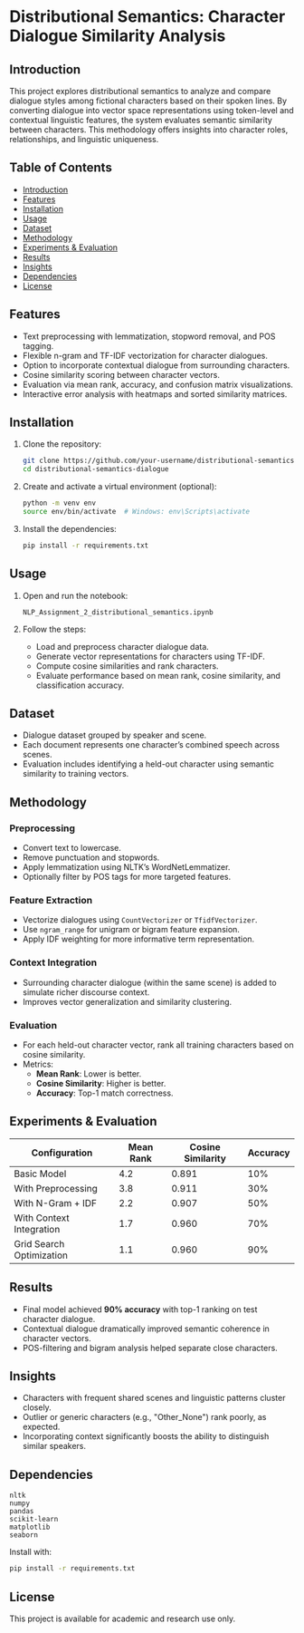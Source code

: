 # Distributional Semantics: Character Dialogue Similarity Analysis

## Introduction

This project explores distributional semantics to analyze and compare dialogue styles among fictional characters based on their spoken lines. By converting dialogue into vector space representations using token-level and contextual linguistic features, the system evaluates semantic similarity between characters. This methodology offers insights into character roles, relationships, and linguistic uniqueness.

## Table of Contents

- [Introduction](#introduction)
- [Features](#features)
- [Installation](#installation)
- [Usage](#usage)
- [Dataset](#dataset)
- [Methodology](#methodology)
- [Experiments & Evaluation](#experiments--evaluation)
- [Results](#results)
- [Insights](#insights)
- [Dependencies](#dependencies)
- [License](#license)

## Features

- Text preprocessing with lemmatization, stopword removal, and POS tagging.
- Flexible n-gram and TF-IDF vectorization for character dialogues.
- Option to incorporate contextual dialogue from surrounding characters.
- Cosine similarity scoring between character vectors.
- Evaluation via mean rank, accuracy, and confusion matrix visualizations.
- Interactive error analysis with heatmaps and sorted similarity matrices.

## Installation

1. Clone the repository:
   ```bash
   git clone https://github.com/your-username/distributional-semantics-dialogue.git
   cd distributional-semantics-dialogue
   ```

2. Create and activate a virtual environment (optional):
   ```bash
   python -m venv env
   source env/bin/activate  # Windows: env\Scripts\activate
   ```

3. Install the dependencies:
   ```bash
   pip install -r requirements.txt
   ```

## Usage

1. Open and run the notebook:
   ```
   NLP_Assignment_2_distributional_semantics.ipynb
   ```

2. Follow the steps:
   - Load and preprocess character dialogue data.
   - Generate vector representations for characters using TF-IDF.
   - Compute cosine similarities and rank characters.
   - Evaluate performance based on mean rank, cosine similarity, and classification accuracy.

## Dataset

- Dialogue dataset grouped by speaker and scene.
- Each document represents one character’s combined speech across scenes.
- Evaluation includes identifying a held-out character using semantic similarity to training vectors.

## Methodology

### Preprocessing
- Convert text to lowercase.
- Remove punctuation and stopwords.
- Apply lemmatization using NLTK’s WordNetLemmatizer.
- Optionally filter by POS tags for more targeted features.

### Feature Extraction
- Vectorize dialogues using `CountVectorizer` or `TfidfVectorizer`.
- Use `ngram_range` for unigram or bigram feature expansion.
- Apply IDF weighting for more informative term representation.

### Context Integration
- Surrounding character dialogue (within the same scene) is added to simulate richer discourse context.
- Improves vector generalization and similarity clustering.

### Evaluation
- For each held-out character vector, rank all training characters based on cosine similarity.
- Metrics:
  - **Mean Rank**: Lower is better.
  - **Cosine Similarity**: Higher is better.
  - **Accuracy**: Top-1 match correctness.

## Experiments & Evaluation

| Configuration            | Mean Rank | Cosine Similarity | Accuracy |
|--------------------------|-----------|-------------------|----------|
| Basic Model              | 4.2       | 0.891             | 10%      |
| With Preprocessing       | 3.8       | 0.911             | 30%      |
| With N-Gram + IDF        | 2.2       | 0.907             | 50%      |
| With Context Integration | 1.7       | 0.960             | 70%      |
| Grid Search Optimization | 1.1       | 0.960             | 90%      |

## Results

- Final model achieved **90% accuracy** with top-1 ranking on test character dialogue.
- Contextual dialogue dramatically improved semantic coherence in character vectors.
- POS-filtering and bigram analysis helped separate close characters.

## Insights

- Characters with frequent shared scenes and linguistic patterns cluster closely.
- Outlier or generic characters (e.g., "Other_None") rank poorly, as expected.
- Incorporating context significantly boosts the ability to distinguish similar speakers.

## Dependencies

```
nltk
numpy
pandas
scikit-learn
matplotlib
seaborn
```

Install with:
```bash
pip install -r requirements.txt
```

## License

This project is available for academic and research use only.
